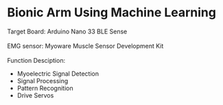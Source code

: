 # Bionic Arm Using Machine Learning

Target Board: Arduino Nano 33 BLE Sense<br/><br/>
EMG sensor: Myoware Muscle Sensor Development Kit<br/><br/>
Function Desciption:
  + Myoelectric Signal Detection
  + Signal Processing
  + Pattern Recognition
  + Drive Servos
